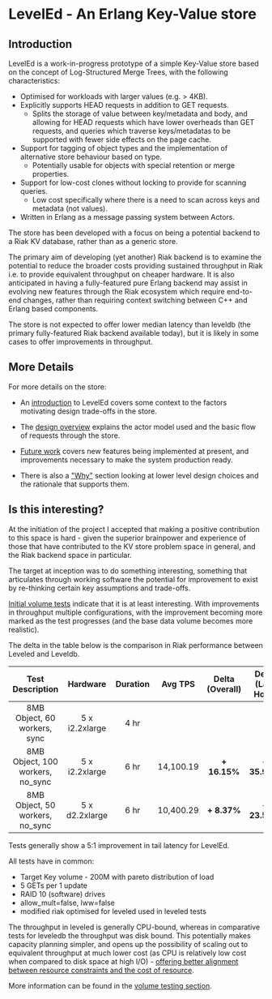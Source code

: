 # LevelEd - An Erlang Key-Value store

## Introduction

LevelEd is a work-in-progress prototype of a simple Key-Value store based on the concept of Log-Structured Merge Trees, with the following characteristics:

- Optimised for workloads with larger values (e.g. > 4KB).
- Explicitly supports HEAD requests in addition to GET requests. 
  - Splits the storage of value between key/metadata and body, and allowing for HEAD requests which have lower overheads than GET requests, and queries which traverse keys/metadatas to be supported with fewer side effects on the page cache.
- Support for tagging of object types and the implementation of alternative store behaviour based on type.
  - Potentially usable for objects with special retention or merge properties.
- Support for low-cost clones without locking to provide for scanning queries.
  - Low cost specifically where there is a need to scan across keys and metadata (not values).
- Written in Erlang as a message passing system between Actors.

The store has been developed with a focus on being a potential backend to a Riak KV database, rather than as a generic store.  

The primary aim of developing (yet another) Riak backend is to examine the potential to reduce the broader costs providing sustained throughput in Riak i.e. to provide equivalent throughput on cheaper hardware.  It is also anticipated in having a fully-featured pure Erlang backend may assist in evolving new features through the Riak ecosystem  which require end-to-end changes, rather than requiring context switching between C++ and Erlang based components.

The store is not expected to offer lower median latency than leveldb (the primary fully-featured Riak backend available today), but it is likely in some cases to offer improvements in throughput.

## More Details

For more details on the store:

- An [introduction](docs/INTRO.md) to LevelEd covers some context to the factors motivating design trade-offs in the store.

- The [design overview](docs/DESIGN.md) explains the actor model used and the basic flow of requests through the store.

- [Future work](docs/FUTURE.md) covers new features being implemented at present, and improvements necessary to make the system production ready.

- There is also a ["Why"](docs/WHY.md) section looking at lower level design choices and the rationale that supports them.

## Is this interesting?

At the initiation of the project I accepted that making a positive contribution to this space is hard - given the superior brainpower and experience of those that have contributed to the KV store problem space in general, and the Riak backend space in particular.

The target at inception was to do something interesting, something that articulates through working software the potential for improvement to exist by re-thinking certain key assumptions and trade-offs.

[Initial volume tests](docs/VOLUME.md) indicate that it is at least interesting.  With improvements in throughput multiple configurations, with the improvement becoming more marked as the test progresses (and the base data volume becomes more realistic).  

The delta in the table below  is the comparison in Riak performance between Leveled and Leveldb.

Test Description                 | Hardware       | Duration |Avg TPS    | Delta (Overall)  | Delta (Last Hour)
:-------------------------------:|:--------------:|:--------:|:---------:|:----------------:|:------------------:
8MB Object, 60 workers, sync     | 5 x i2.2xlarge | 4 hr     |           |                  |
8MB Object, 100 workers, no_sync | 5 x i2.2xlarge | 6 hr     | 14,100.19 | <b>+ 16.15%</b>  | <b>+ 35.92%</b>
8MB Object, 50 workers, no_sync  | 5 x d2.2xlarge | 6 hr     | 10,400.29 | <b>+  8.37%</b>  | <b>+ 23.51%</b> 

Tests generally show a 5:1 improvement in tail latency for LevelEd.

All tests have in common:

- Target Key volume - 200M with pareto distribution of load
- 5 GETs per 1 update 
- RAID 10 (software) drives
- allow_mult=false, lww=false
- modified riak optimised for leveled used in leveled tests


The throughput in leveled is generally CPU-bound, whereas in comparative tests for leveledb the throughput was disk bound.  This potentially makes capacity planning simpler, and opens up the possibility of scaling out to equivalent throughput at much lower cost (as CPU is relatively low cost when compared to disk space at high I/O) - [offering better alignment between resource constraints and the cost of resource](docs/INTRO.md).

More information can be found in the [volume testing section](docs/VOLUME.md).